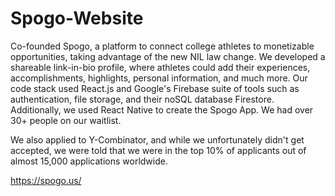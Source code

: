 # Spogo-Website

Co-founded Spogo, a platform to connect college athletes to monetizable opportunities, taking advantage of the new NIL law change. We developed a shareable link-in-bio profile, where athletes could add their experiences, accomplishments, highlights, personal information, and much more. Our code stack used React.js and Google's Firebase suite of tools such as authentication, file storage, and their noSQL database Firestore. Additionally, we used React Native to create the Spogo App. We had over 30+ people on our waitlist.

We also applied to Y-Combinator, and while we unfortunately didn't get accepted, we were told that we were in the top 10% of applicants out of almost 15,000 applications worldwide.

https://spogo.us/
